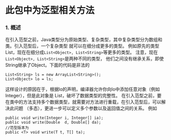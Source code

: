 此包中为泛型相关方法
=====================

### 1. 概述
在引入范型之前，Java类型分为原始类型、复杂类型，其中复杂类型分为数组和类。引入范型后，一个复杂类型
就可以在细分成更多的类型。
例如原先的类型List，现在在细分成`List<Object>, List<String>`等更多的类型。
注意，现在`List<Object>, List<String>`是两种不同的类型，
他们之间没有继承关系，即使String继承了Object。下面的代码是非法的
```
List<String> ls = new ArrayList<String>();
List<Object> lo = ls;
```
这样设计的原因在于，根据lo的声明，编译器允许你向lo中添加任意对象（例如Integer），但是此对象是
List<String>，破坏了数据类型的完整性。
在引入范型之前，要在类中的方法支持多个数据类型，就需要对方法进行重载，在引入范型后，可以解决此问题
（多态），更进一步可以定义多个参数以及返回值之间的关系。
例如

```
public void write(Integer i, Integer[] ia);
public void write(Double  d, Double[] da);
//范型版本为
public <T> void write(T t, T[] ta);
```

